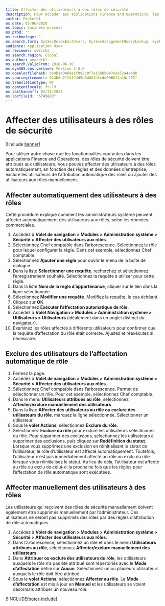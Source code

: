 ```yaml
---
title: Affecter des utilisateurs à des rôles de sécurité
description: Pour accéder aux applications Finance and Operations, les utilisateurs doivent être affectés à des rôles de sécurité.
author: Peakerbl
ms.date: 05/06/2020
ms.topic: business-process
ms.prod: ''
ms.technology: ''
ms.search.form: SysSecRolesEditUsers, SysSecAssignmentQueryLookup, SysQueryForm, SysSecRoleExcludeUsers
audience: Application User
ms.reviewer: sericks
ms.search.region: Global
ms.author: peakerbl
ms.search.validFrom: 2016-06-30
ms.dyn365.ops.version: Version 7.0.0
ms.openlocfilehash: bb4b143400a1f092c8f7a15bbb047eda52a4a4d8
ms.sourcegitcommit: 074b6e212d19dd5d84881d1cdd096611a18c207f
ms.translationtype: HT
ms.contentlocale: fr-FR
ms.lasthandoff: 03/31/2021
ms.locfileid: "5745883"
---
```

# <a name="assign-users-to-security-roles"></a>Affecter des utilisateurs à des rôles de sécurité

[!include [banner](../../includes/banner.md)]

Pour utiliser autre chose que les fonctionnalités courantes dans les applications Finance and Operations, des rôles de sécurité doivent être attribués aux utilisateurs. Vous pouvez affecter des utilisateurs à des rôles automatiquement, en fonction des règles et des données d’entreprise, exclure les utilisateurs de l’attribution automatique des rôles ou ajouter des utilisateurs aux rôles manuellement.

## <a name="automatically-assign-users-to-roles"></a>Affecter automatiquement des utilisateurs à des rôles
Cette procédure explique comment les administrateurs système peuvent affecter automatiquement des utilisateurs aux rôles, selon les données commerciales. 
1. Accédez à **Volet de navigation > Modules > Administration système > Sécurité > Affecter des utilisateurs aux rôles**.
2. Sélectionnez Chef comptable dans l’arborescence. Sélectionnez le rôle pour lequel configurer la règle. Dans cet exemple, sélectionnez Chef comptable. 
3. Sélectionnez **Ajouter une règle** pour ouvrir le menu de la boîte de dialogue.
4. Dans la liste **Sélectionner une requête**, recherchez et sélectionnez l’enregistrement souhaité. Sélectionnez la requête à utiliser pour cette règle.  
5. Dans la liste **Nom de la règle d’appartenance**, cliquer sur le lien dans la ligne sélectionnée.
6. Sélectionnez **Modifier une requête**. Modifiez la requête, le cas échéant.  
7. Cliquez sur **OK**.
8. Sélectionnez **Exécuter l’affectation automatique de rôle**.
9. Accédez à **Volet Navigation > Modules > Administration système > Utilisateurs > Utilisateurs** (idéalement dans un onglet distinct du navigateur).
10. Examinez les rôles affectés à différents utilisateurs pour confirmer que la requête d’affectation du rôle était correcte. Ajustez et réexécutez si nécessaire.

## <a name="exclude-users-from-automatic-role-assignment"></a>Exclure des utilisateurs de l’affectation automatique de rôle
1. Fermez la page.
2. Accédez à **Volet de navigation > Modules > Administration système > Sécurité > Affecter des utilisateurs aux rôles**.
3. Sélectionnez Chef comptable dans l’arborescence. Permet de sélectionner un rôle. Pour cet exemple, sélectionnez Chef comptable.  
4. Dans le menu **Utilisateurs attribués au rôle**, sélectionnez **Affecter/exclure manuellement des utilisateurs**.
5. Dans la liste **Affecter des utilisateurs au rôle ou exclure des utilisateurs du rôle**, marquez la ligne sélectionnée. Sélectionner un utilisateur.  
6. Sous le **volet Actions**, sélectionnez **Exclure du rôle**.
7. Sélectionnez **Exclure du rôle** pour exclure les utilisateurs sélectionnés du rôle. Pour supprimer des exclusions, sélectionnez les utilisateurs à supprimer des exclusions, puis cliquez sur **Redéfinition du statut**. Lorsque vous supprimez une exclusion en réinitialisant le statut de l’utilisateur, le rôle d’utilisateur est affecté automatiquement. Toutefois, l’utilisateur n’est pas immédiatement affecté au rôle ou exclu du rôle lorsque vous réinitialisez le statut. Au lieu de cela, l’utilisateur est affecté au rôle ou exclu de celui-ci la prochaine fois que les règles pour l’affectation de rôle automatique sont exécutées.  

## <a name="manually-assign-users-to-roles"></a>Affecter manuellement des utilisateurs à des rôles
Les utilisateurs qui reçoivent des rôles de sécurité manuellement doivent également être supprimés manuellement par l’administrateur. Ces utilisateurs ne seront pas supprimés des rôles par des règles d’attribution de rôle automatiques.

1. Accédez à **Volet de navigation > Modules > Administration système > Sécurité > Affecter des utilisateurs aux rôles**.
2. Dans l’arborescence, sélectionnez un rôle et dans le menu **Utilisateurs attribués au rôle**, sélectionnez **Affecter/exclure manuellement des utilisateurs**.
4. Dans **Attribuer ou exclure des utilisateurs du rôle**, les utilisateurs auxquels le rôle n’a pas été attribué sont répertoriés avec le **Mode d’affectation** défini sur **Aucun**. Sélectionnez un ou plusieurs utilisateurs auxquels le rôle doit être attribué.
5. Sous le **volet Actions**, sélectionnez **Affecter au rôle**. Le **Mode d’affectation** est mis à jour en **Manuel** et les utilisateurs se voient désormais attribuer un nouveau rôle.


[!INCLUDE[footer-include](../../../../includes/footer-banner.md)]
